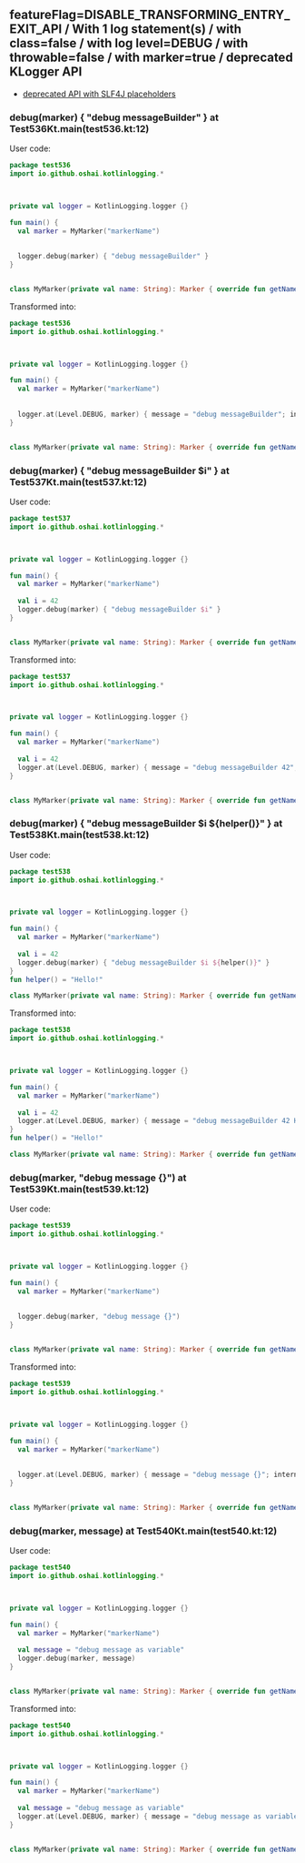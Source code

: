 ## featureFlag=DISABLE_TRANSFORMING_ENTRY_EXIT_API / With 1 log statement(s) / with class=false / with log level=DEBUG / with throwable=false / with marker=true / deprecated KLogger API

* [deprecated API with SLF4J placeholders](deprecated-slf4j-placeholders.md)

###  debug(marker) { "debug messageBuilder" } at Test536Kt.main(test536.kt:12)

User code:
```kotlin
package test536
import io.github.oshai.kotlinlogging.*



private val logger = KotlinLogging.logger {}

fun main() {
  val marker = MyMarker("markerName")
  
  
  logger.debug(marker) { "debug messageBuilder" }
}


class MyMarker(private val name: String): Marker { override fun getName() = name }

```
  
Transformed into:
```kotlin
package test536
import io.github.oshai.kotlinlogging.*



private val logger = KotlinLogging.logger {}

fun main() {
  val marker = MyMarker("markerName")
  
  
  logger.at(Level.DEBUG, marker) { message = "debug messageBuilder"; internalCompilerData = KLoggingEventBuilder.InternalCompilerData(messageTemplate = ""debug messageBuilder"", className = "test536.Test536Kt", methodName = "main", fileName = "test536.kt", lineNumber = 12)
}


class MyMarker(private val name: String): Marker { override fun getName() = name }

```

###  debug(marker) { "debug messageBuilder $i" } at Test537Kt.main(test537.kt:12)

User code:
```kotlin
package test537
import io.github.oshai.kotlinlogging.*



private val logger = KotlinLogging.logger {}

fun main() {
  val marker = MyMarker("markerName")
  
  val i = 42
  logger.debug(marker) { "debug messageBuilder $i" }
}


class MyMarker(private val name: String): Marker { override fun getName() = name }

```
  
Transformed into:
```kotlin
package test537
import io.github.oshai.kotlinlogging.*



private val logger = KotlinLogging.logger {}

fun main() {
  val marker = MyMarker("markerName")
  
  val i = 42
  logger.at(Level.DEBUG, marker) { message = "debug messageBuilder 42"; internalCompilerData = KLoggingEventBuilder.InternalCompilerData(messageTemplate = ""debug messageBuilder $i"", className = "test537.Test537Kt", methodName = "main", fileName = "test537.kt", lineNumber = 12)
}


class MyMarker(private val name: String): Marker { override fun getName() = name }

```

###  debug(marker) { "debug messageBuilder $i ${helper()}" } at Test538Kt.main(test538.kt:12)

User code:
```kotlin
package test538
import io.github.oshai.kotlinlogging.*



private val logger = KotlinLogging.logger {}

fun main() {
  val marker = MyMarker("markerName")
  
  val i = 42
  logger.debug(marker) { "debug messageBuilder $i ${helper()}" }
}
fun helper() = "Hello!"

class MyMarker(private val name: String): Marker { override fun getName() = name }

```
  
Transformed into:
```kotlin
package test538
import io.github.oshai.kotlinlogging.*



private val logger = KotlinLogging.logger {}

fun main() {
  val marker = MyMarker("markerName")
  
  val i = 42
  logger.at(Level.DEBUG, marker) { message = "debug messageBuilder 42 Hello!"; internalCompilerData = KLoggingEventBuilder.InternalCompilerData(messageTemplate = ""debug messageBuilder $i ${helper()}"", className = "test538.Test538Kt", methodName = "main", fileName = "test538.kt", lineNumber = 12)
}
fun helper() = "Hello!"

class MyMarker(private val name: String): Marker { override fun getName() = name }

```

###  debug(marker, "debug message {}") at Test539Kt.main(test539.kt:12)

User code:
```kotlin
package test539
import io.github.oshai.kotlinlogging.*



private val logger = KotlinLogging.logger {}

fun main() {
  val marker = MyMarker("markerName")
  
  
  logger.debug(marker, "debug message {}")
}


class MyMarker(private val name: String): Marker { override fun getName() = name }

```
  
Transformed into:
```kotlin
package test539
import io.github.oshai.kotlinlogging.*



private val logger = KotlinLogging.logger {}

fun main() {
  val marker = MyMarker("markerName")
  
  
  logger.at(Level.DEBUG, marker) { message = "debug message {}"; internalCompilerData = KLoggingEventBuilder.InternalCompilerData(messageTemplate = ""debug message {}"", className = "test539.Test539Kt", methodName = "main", fileName = "test539.kt", lineNumber = 12)
}


class MyMarker(private val name: String): Marker { override fun getName() = name }

```

###  debug(marker, message) at Test540Kt.main(test540.kt:12)

User code:
```kotlin
package test540
import io.github.oshai.kotlinlogging.*



private val logger = KotlinLogging.logger {}

fun main() {
  val marker = MyMarker("markerName")
  
  val message = "debug message as variable"
  logger.debug(marker, message)
}


class MyMarker(private val name: String): Marker { override fun getName() = name }

```
  
Transformed into:
```kotlin
package test540
import io.github.oshai.kotlinlogging.*



private val logger = KotlinLogging.logger {}

fun main() {
  val marker = MyMarker("markerName")
  
  val message = "debug message as variable"
  logger.at(Level.DEBUG, marker) { message = "debug message as variable"; internalCompilerData = KLoggingEventBuilder.InternalCompilerData(messageTemplate = "message", className = "test540.Test540Kt", methodName = "main", fileName = "test540.kt", lineNumber = 12)
}


class MyMarker(private val name: String): Marker { override fun getName() = name }

```
